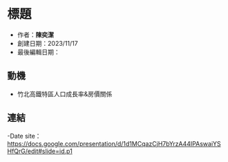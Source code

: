 # 標題
- 作者：**陳奕潔**
- 創建日期：2023/11/17
- 最後編輯日期：

## 動機
- 竹北高鐵特區人口成長率&房價關係

## 連結
-Date site：https://docs.google.com/presentation/d/1d1MCqazCjH7bYrzA44IPAswaiYSHfQrG/edit#slide=id.p1

